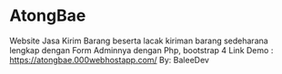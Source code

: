 # AtongBae
 Website Jasa Kirim Barang beserta lacak kiriman barang sedeharana lengkap dengan Form Adminnya dengan Php, bootstrap 4
 Link Demo : https://atongbae.000webhostapp.com/  By: BaleeDev
